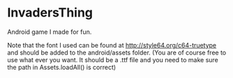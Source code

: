 # InvadersThing
Android game I made for fun. 

Note that the font I used can be found at http://style64.org/c64-truetype and should be added to the android/assets folder. 
(You are of course free to use what ever you want. It should be a .ttf file and you need to make sure the path in Assets.loadAll() is correct)
